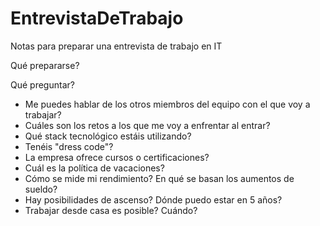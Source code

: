 # EntrevistaDeTrabajo
Notas para preparar una entrevista de trabajo en IT

Qué prepararse?


Qué preguntar?
- Me puedes hablar de los otros miembros del equipo con el que voy a trabajar?
- Cuáles son los retos a los que me voy a enfrentar al entrar?
- Qué stack tecnológico estáis utilizando?
- Tenéis "dress code"?
- La empresa ofrece cursos o certificaciones?
- Cuál es la política de vacaciones?
- Cómo se mide mi rendimiento? En qué se basan los aumentos de sueldo?
- Hay posibilidades de ascenso? Dónde puedo estar en 5 años?
- Trabajar desde casa es posible? Cuándo?


